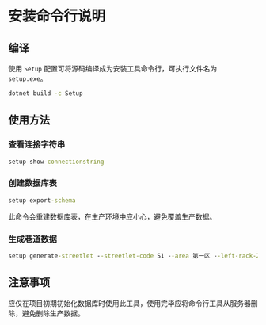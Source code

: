 ﻿# 安装命令行说明

## 编译

使用 `Setup` 配置可将源码编译成为安装工具命令行，可执行文件名为 `setup.exe`。

``` cmd
dotnet build -c Setup
```

## 使用方法

### 查看连接字符串

``` cmd
setup show-connectionstring
```

### 创建数据库表

``` cmd
setup export-schema
```

此命令会重建数据库表，在生产环境中应小心，避免覆盖生产数据。

### 生成巷道数据

``` cmd
setup generate-streetlet --streetlet-code S1 --area 第一区 --left-rack-2 01 --left-rack-1 02 --left-bays 20 --left-levels 5 --right-rack-1 03 --right-rack-2 04 --right-bays 20 --right-levels 5 --double-deep
```

## 注意事项

应仅在项目初期初始化数据库时使用此工具，使用完毕应将命令行工具从服务器删除，避免删除生产数据。
